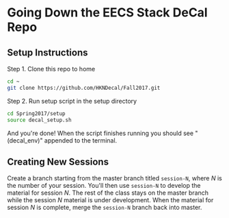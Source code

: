 # Going Down the EECS Stack DeCal Repo

## Setup Instructions
Step 1. Clone this repo to home
```bash
cd ~
git clone https://github.com/HKNDecal/Fall2017.git
```
Step 2. Run setup script in the setup directory
```bash
cd Spring2017/setup
source decal_setup.sh
```

And you're done! When the script finishes running you should see "(decal_env)" appended to the terminal.

## Creating New Sessions
Create a branch starting from the master branch titled `session-N`, where _N_ is the number of your
session. You'll then use `session-N` to develop the material for session _N_. The rest of the class
stays on the master branch while the session _N_ material is under development. When the material for
session _N_ is complete, merge the `session-N` branch back into master.
